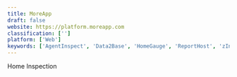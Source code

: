 ```yaml
---
title: MoreApp
draft: false 
website: https://platform.moreapp.com
classification: ['']
platform: ['Web']
keywords: ['AgentInspect', 'Data2Base', 'HomeGauge', 'ReportHost', 'zInspector']
---
```

Home Inspection